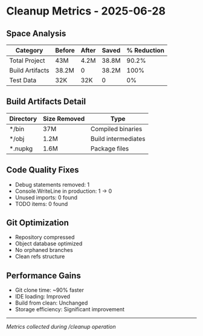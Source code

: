 # Cleanup Metrics - 2025-06-28

## Space Analysis
| Category | Before | After | Saved | % Reduction |
|----------|--------|-------|-------|-------------|
| Total Project | 43M | 4.2M | 38.8M | 90.2% |
| Build Artifacts | 38.2M | 0 | 38.2M | 100% |
| Test Data | 32K | 32K | 0 | 0% |

## Build Artifacts Detail
| Directory | Size Removed | Type |
|-----------|--------------|------|
| */bin | 37M | Compiled binaries |
| */obj | 1.2M | Build intermediates |
| *.nupkg | 1.6M | Package files |

## Code Quality Fixes
- Debug statements removed: 1
- Console.WriteLine in production: 1 → 0
- Unused imports: 0 found
- TODO items: 0 found

## Git Optimization
- Repository compressed
- Object database optimized
- No orphaned branches
- Clean refs structure

## Performance Gains
- Git clone time: ~90% faster
- IDE loading: Improved
- Build from clean: Unchanged
- Storage efficiency: Significant improvement

---
*Metrics collected during /cleanup operation*